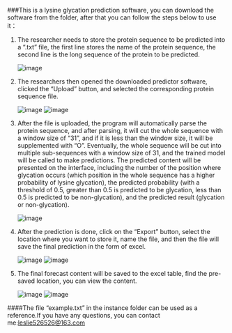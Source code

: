 ###This is a lysine glycation prediction software, you can download the software from the folder, after that you can follow the steps below to use it：

1. The researcher needs to store the protein sequence to be predicted into a “.txt” file, the first line stores the name of the protein sequence, the second line is the long sequence of the protein to be predicted.
   
   ![image](https://github.com/tomatodyk/Glycation-predictor/assets/107628699/d385a2f0-2e4b-40d4-863f-a348d8f83f3d)
2. The researchers then opened the downloaded predictor software, clicked the “Upload” button, and selected the corresponding protein sequence file.
   
   ![image](https://github.com/tomatodyk/Glycation-predictor/assets/107628699/a4509a20-d256-4679-baa5-daee5d0308ee)
   ![image](https://github.com/tomatodyk/Glycation-predictor/assets/107628699/ad0ed15b-3a1c-4442-a62d-d6649d3b7b02)
3. After the file is uploaded, the program will automatically parse the protein sequence, and after parsing, it will cut the whole sequence with a window size of “31”, and if it is less than the window size, it will be supplemented with “O”. Eventually, the whole sequence will be cut into multiple sub-sequences with a window size of 31, and the trained model will be called to make predictions. The predicted content will be presented on the interface, including the number of the position where glycation occurs (which position in the whole sequence has a higher probability of lysine glycation), the predicted probability (with a threshold of 0.5, greater than 0.5 is predicted to be glycation, less than 0.5 is predicted to be non-glycation), and the predicted result (glycation or non-glycation).

   ![image](https://github.com/tomatodyk/Glycation-predictor/assets/107628699/29e6ddbc-245e-441b-9927-56c781b895ef)
4. After the prediction is done, click on the “Export” button, select the location where you want to store it, name the file, and then the file will save the final prediction in the form of excel.

   ![image](https://github.com/tomatodyk/Glycation-predictor/assets/107628699/14a9f231-8f67-4d5a-a02a-1baf5a912a64)
   ![image](https://github.com/tomatodyk/Glycation-predictor/assets/107628699/e7f86326-3b94-4c7d-b408-c103cfb1f80b)
5. The final forecast content will be saved to the excel table, find the pre-saved location, you can view the content.

   ![image](https://github.com/tomatodyk/Glycation-predictor/assets/107628699/013f8682-bb5e-4390-b685-135f054bb0f7)
   ![image](https://github.com/tomatodyk/Glycation-predictor/assets/107628699/841da00b-940e-4f34-980b-2816703f08e1)

####The file “example.txt” in the instance folder can be used as a reference.If you have any questions, you can contact me:leslie526526@163.com








